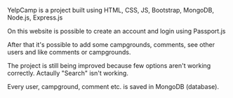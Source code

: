 YelpCamp is a project built using HTML, CSS, JS, Bootstrap, MongoDB, Node.js, Express.js 

On this website is possible to create an account and login using Passport.js

After that it's possible to add some campgrounds, comments, see other users and like comments or campgrounds.

The project is still being improved because few options aren't working correctly. Actaully "Search" isn't working.

Every user, campground, comment etc. is saved in MongoDB (database). 

